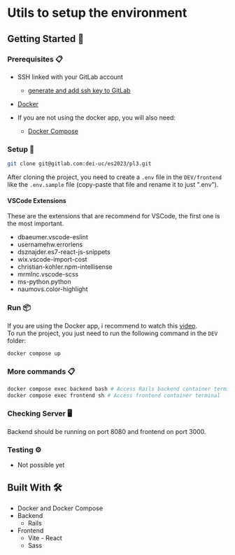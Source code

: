 # Utils to setup the environment

## Getting Started 🚀

### Prerequisites 📋
- SSH linked with your GitLab account
  - [generate and add ssh key to GitLab](https://docs.gitlab.com/ee/user/ssh.html#add-an-ssh-key-to-your-gitlab-account)

- [Docker](https://www.docker.com/products/docker-desktop/)

- If you are not using the docker app, you will also need:
  - [Docker Compose](https://docs.docker.com/compose/install/linux/#install-the-plugin-manually)

### Setup 🔧

```bash
git clone git@gitlab.com:dei-uc/es2023/pl3.git
```

After cloning the project, you need to create a `.env` file in the `DEV/frontend` like the `.env.sample` file (copy-paste that file and rename it to just ".env").

#### VSCode Extensions

These are the extensions that are recommend for VSCode, the first one is the most important.

- dbaeumer.vscode-eslint
- usernamehw.errorlens
- dsznajder.es7-react-js-snippets
- wix.vscode-import-cost
- christian-kohler.npm-intellisense
- mrmlnc.vscode-scss
- ms-python.python
- naumovs.color-highlight

### Run 📦
If you are using the Docker app, i recommend to watch this [video](https://youtu.be/gAkwW2tuIqE).\
To run the project, you just need to run the following command in the `DEV` folder:

```bash
docker compose up
```

### More commands 📋
```bash
docker compose exec backend bash # Access Rails backend container terminal
docker compose exec frontend sh # Access frontend container terminal
```

### Checking Server 🖥️
Backend should be running on port 8080 and frontend on port 3000.

### Testing ⚙️
- Not possible yet

## Built With 🛠️
- Docker and Docker Compose
- Backend
  - Rails
- Frontend
  - Vite - React
  - Sass

